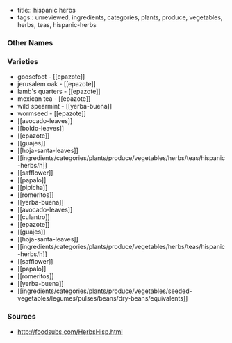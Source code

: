 - title:: hispanic herbs
- tags:: unreviewed, ingredients, categories, plants, produce, vegetables, herbs, teas, hispanic-herbs


### Other Names


### Varieties

* goosefoot - [[epazote]]
* jerusalem oak - [[epazote]]
* lamb's quarters - [[epazote]]
* mexican tea - [[epazote]]
* wild spearmint - [[yerba-buena]]
* wormseed - [[epazote]]
* [[avocado-leaves]]
* [[boldo-leaves]]
* [[epazote]]
* [[guajes]]
* [[hoja-santa-leaves]]
* [[ingredients/categories/plants/produce/vegetables/herbs/teas/hispanic-herbs/h]]
* [[safflower]]
* [[papalo]]
* [[pipicha]]
* [[romeritos]]
* [[yerba-buena]]
* [[avocado-leaves]]
* [[culantro]]
* [[epazote]]
* [[guajes]]
* [[hoja-santa-leaves]]
* [[ingredients/categories/plants/produce/vegetables/herbs/teas/hispanic-herbs/h]]
* [[safflower]]
* [[papalo]]
* [[romeritos]]
* [[yerba-buena]]
* [[ingredients/categories/plants/produce/vegetables/seeded-vegetables/legumes/pulses/beans/dry-beans/equivalents]]

### Sources
* http://foodsubs.com/HerbsHisp.html
